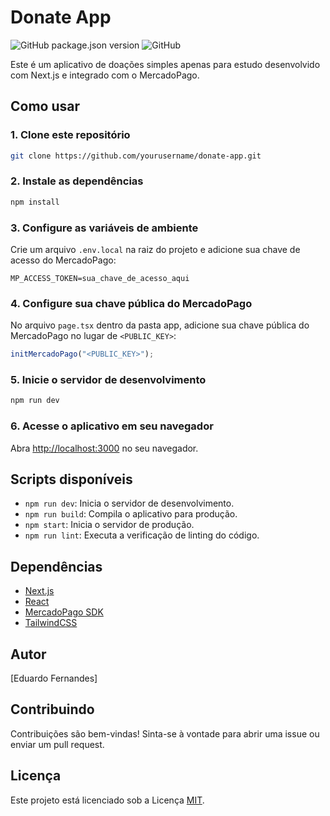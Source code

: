 # Donate App

![GitHub package.json version](https://img.shields.io/github/package-json/v/devDudu-21/donate-app)
![GitHub](https://img.shields.io/github/license/devDudu-21/donate-app)

Este é um aplicativo de doações simples apenas para estudo desenvolvido com Next.js e integrado com o MercadoPago.

## Como usar

### 1. Clone este repositório

```bash
git clone https://github.com/yourusername/donate-app.git
```

### 2. Instale as dependências

```bash
npm install
```

### 3. Configure as variáveis de ambiente

Crie um arquivo `.env.local` na raiz do projeto e adicione sua chave de acesso do MercadoPago:

```env
MP_ACCESS_TOKEN=sua_chave_de_acesso_aqui
```

### 4. Configure sua chave pública do MercadoPago

No arquivo `page.tsx` dentro da pasta app, adicione sua chave pública do MercadoPago no lugar de `<PUBLIC_KEY>`:

```typescript
initMercadoPago("<PUBLIC_KEY>");
```

### 5. Inicie o servidor de desenvolvimento

```bash
npm run dev
```

### 6. Acesse o aplicativo em seu navegador

Abra [http://localhost:3000](http://localhost:3000) no seu navegador.

## Scripts disponíveis

- `npm run dev`: Inicia o servidor de desenvolvimento.
- `npm run build`: Compila o aplicativo para produção.
- `npm start`: Inicia o servidor de produção.
- `npm run lint`: Executa a verificação de linting do código.

## Dependências

- [Next.js](https://nextjs.org/)
- [React](https://reactjs.org/)
- [MercadoPago SDK](https://www.mercadopago.com.br/developers/pt/guides/sdks/official/react/)
- [TailwindCSS](https://tailwindcss.com/docs/installation)

## Autor

[Eduardo Fernandes]

## Contribuindo

Contribuições são bem-vindas! Sinta-se à vontade para abrir uma issue ou enviar um pull request.

## Licença

Este projeto está licenciado sob a Licença [MIT](https://opensource.org/licenses/MIT).
